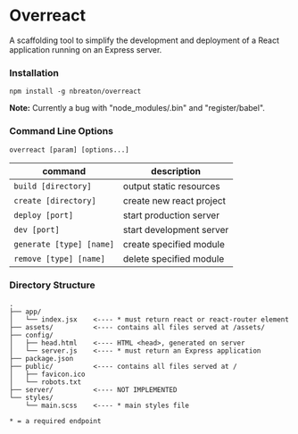 # Overreact

A scaffolding tool to simplify the development and deployment of a React application running on an Express server.

### Installation

`npm install -g nbreaton/overreact`

**Note:** Currently a bug with "node_modules/.bin" and "register/babel".

### Command Line Options

```
overreact [param] [options...]
```

| command                       | description                         |
|-------------------------------|-------------------------------------|
| `build [directory]`           | output static resources             |
| `create [directory]`          | create new react project            |
| `deploy [port]`               | start production server             |
| `dev [port]`                  | start development server            |
| `generate [type] [name]`      | create specified module             |
| `remove [type] [name]`        | delete specified module             |


### Directory Structure

```
.
├── app/
│   └── index.jsx    <---- * must return react or react-router element
├── assets/          <---- contains all files served at /assets/
├── config/
│   ├── head.html    <---- HTML <head>, generated on server
│   └── server.js    <---- * must return an Express application
├── package.json     
├── public/          <---- contains all files served at /
│   ├── favicon.ico
│   └── robots.txt      
├── server/          <---- NOT IMPLEMENTED
└── styles/   
    └── main.scss    <---- * main styles file

* = a required endpoint
```

